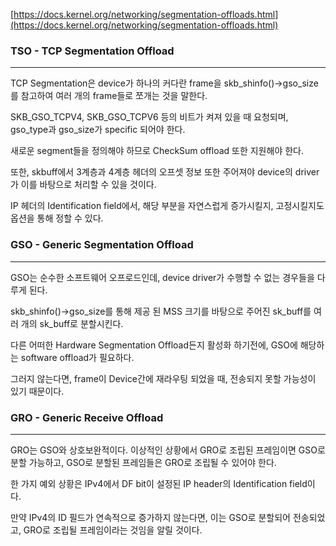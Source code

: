 [https://docs.kernel.org/networking/segmentation-offloads.html](https://docs.kernel.org/networking/segmentation-offloads.html)

  

### TSO - TCP Segmentation Offload

---

TCP Segmentation은 device가 하나의 커다란 frame을 skb_shinfo()→gso_size를 참고하여 여러 개의 frame들로 쪼개는 것을 말한다.

SKB_GSO_TCPV4, SKB_GSO_TCPV6 등의 비트가 켜져 있을 때 요청되며, gso_type과 gso_size가 specific 되어야 한다.

새로운 segment들을 정의해야 하므로 CheckSum offload 또한 지원해야 한다.

또한, skbuff에서 3계층과 4계층 헤더의 오프셋 정보 또한 주어져야 device의 driver가 이를 바탕으로 처리할 수 있을 것이다.

IP 헤더의 Identification field에서, 해당 부분을 자연스럽게 증가시킬지, 고정시킬지도 옵션을 통해 정할 수 있다.

  

### GSO - Generic Segmentation Offload

---

GSO는 순수한 소프트웨어 오프로드인데, device driver가 수행할 수 없는 경우들을 다루게 된다.

skb_shinfo()→gso_size를 통해 제공 된 MSS 크기를 바탕으로 주어진 sk_buff를 여러 개의 sk_buff로 분할시킨다.

다른 어떠한 Hardware Segmentation Offload든지 활성화 하기전에, GSO에 해당하는 software offload가 필요하다.

그러지 않는다면, frame이 Device간에 재라우팅 되었을 때, 전송되지 못할 가능성이 있기 때문이다.

  

### GRO - Generic Receive Offload

---

GRO는 GSO와 상호보완적이다. 이상적인 상황에서 GRO로 조립된 프레임이면 GSO로 분할 가능하고, GSO로 분할된 프레임들은 GRO로 조립될 수 있어야 한다.

한 가지 예외 상황은 IPv4에서 DF bit이 설정된 IP header의 Identification field이다.

만약 IPv4의 ID 필드가 연속적으로 증가하지 않는다면, 이는 GSO로 분할되어 전송되었고, GRO로 조립될 프레임이라는 것임을 알릴 것이다.